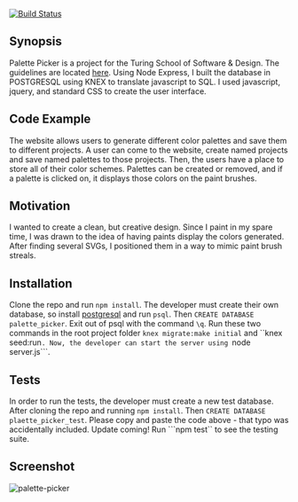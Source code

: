 [![Build Status](https://travis-ci.org/cbdallavalle/palette-picker.svg?branch=master)](https://travis-ci.org/cbdallavalle/palette-picker)

## Synopsis

Palette Picker is a project for the Turing School of Software & Design. The guidelines are located [here](http://frontend.turing.io/projects/palette-picker.html). Using Node Express, I built the database in POSTGRESQL using KNEX to translate javascript to SQL. I used javascript, jquery, and standard CSS to create the user interface.

## Code Example

The website allows users to generate different color palettes and save them to different projects. A user can come to the website, create named projects and save named palettes to those projects. Then, the users have a place to store all of their color schemes. Palettes can be created or removed, and if a palette is clicked on, it displays those colors on the paint brushes.

## Motivation

I wanted to create a clean, but creative design. Since I paint in my spare time, I was drawn to the idea of having paints display the colors generated. After finding several SVGs, I positioned them in a way to mimic paint brush streals.

## Installation

Clone the repo and run ```npm install```.
The developer must create their own database, so install [postgresql](https://www.postgresql.org/download/) and run ```psql```.
Then ```CREATE DATABASE palette_picker```.
Exit out of psql with the command ```\q```.
Run these two commands in the root project folder ```knex migrate:make initial``` and ``knex seed:run```.
Now, the developer can start the server using ```node server.js```.


## Tests

In order to run the tests, the developer must create a new test database. After cloning the repo and running ```npm install```.
Then ```CREATE DATABASE plaette_picker_test```.
Please copy and paste the code above - that typo was accidentally included. Update coming!
Run ```npm test`` to see the testing suite.

## Screenshot
![palette-picker](https://user-images.githubusercontent.com/28467245/37537722-0a61c25a-2914-11e8-8a5a-6e87b108b70d.png)
